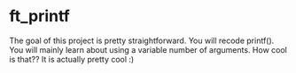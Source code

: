 # ft_printf

The goal of this project is pretty straightforward. You will recode printf(). You will mainly learn about using a variable number of arguments. How cool is that?? It is actually pretty cool :)
